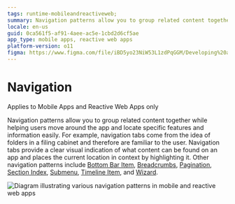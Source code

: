 ```yaml
---
tags: runtime-mobileandreactiveweb;  
summary: Navigation patterns allow you to group related content together while helping users move around the app and locate specific features and information easily.
locale: en-us
guid: 0ca561f5-af91-4aee-ac5e-1cbd2d6cf5ae
app_type: mobile apps, reactive web apps
platform-version: o11
figma: https://www.figma.com/file/iBD5yo23NiW53L1zdPqGGM/Developing%20an%20Application?node-id=3767:28560
---
```


# Navigation

<div class="info" markdown="1">

Applies to Mobile Apps and Reactive Web Apps only

</div>

Navigation patterns allow you to group related content together while helping users move around the app and locate specific features and information easily. For example, navigation tabs come from the idea of folders in a filing cabinet and therefore are familiar to the user. Navigation tabs provide a clear visual indication of what content can be found on an app and places the current location in context by highlighting it. Other navigation patterns include [Bottom Bar Item](bottombaritem.md), [Breadcrumbs](breadcrumbs.md), [Pagination](pagination.md), [Section Index](sectionindex.md), [Submenu](submenu.md), [Timeline Item](timelineitem.md), and [Wizard](wizard.md).

![Diagram illustrating various navigation patterns in mobile and reactive web apps](images/navigation-patterns-diag.png "Navigation Patterns Diagram")
